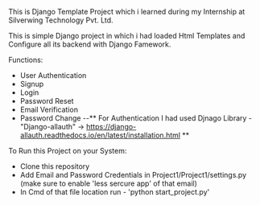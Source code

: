 This is Django Template Project which i learned during my Internship at Silverwing Technology Pvt. Ltd. 

This is simple Django project in which i had loaded Html Templates and Configure all its backend with Django Famework.

Functions: 
  - User Authentication 
  - Signup
  - Login
  - Password Reset
  - Email Verification
  - Password Change
 --** For Authentication I had used Djnago Library - "Django-allauth" -> https://django-allauth.readthedocs.io/en/latest/installation.html  **

To Run this Project on your System:
  - Clone this repository 
  - Add Email and Password Credentials in Project1/Project1/settings.py (make sure to enable 'less sercure app' of that email)
  - In Cmd of that file location run - 'python start_project.py'
